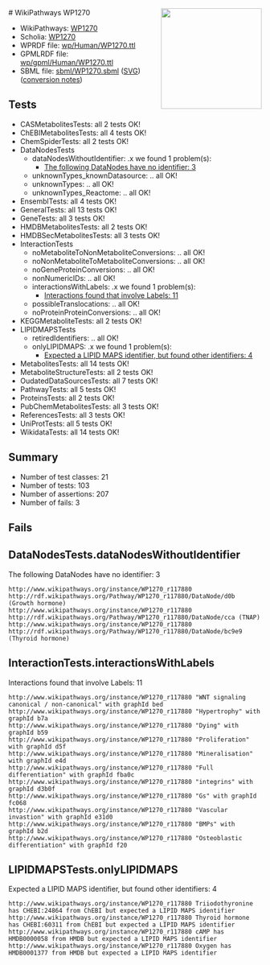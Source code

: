 <img style="float: right; width: 200px" src="../logo.png" />
# WikiPathways WP1270

* WikiPathways: [WP1270](https://identifiers.org/wikipathways:WP1270)
* Scholia: [WP1270](https://scholia.toolforge.org/wikipathways/WP1270)
* WPRDF file: [wp/Human/WP1270.ttl](../wp/Human/WP1270.ttl)
* GPMLRDF file: [wp/gpml/Human/WP1270.ttl](../wp/gpml/Human/WP1270.ttl)
* SBML file: [sbml/WP1270.sbml](../sbml/WP1270.sbml) ([SVG](../sbml/WP1270.svg)) ([conversion notes](../sbml/WP1270.txt))

## Tests
* CASMetabolitesTests: all 2 tests OK!
* ChEBIMetabolitesTests: all 4 tests OK!
* ChemSpiderTests: all 2 tests OK!
* DataNodesTests
    * dataNodesWithoutIdentifier: .x we found 1 problem(s):
        * [The following DataNodes have no identifier: 3](#d2d32fa2)
    * unknownTypes_knownDatasource: .. all OK!
    * unknownTypes: .. all OK!
    * unknownTypes_Reactome: .. all OK!
* EnsemblTests: all 4 tests OK!
* GeneralTests: all 13 tests OK!
* GeneTests: all 3 tests OK!
* HMDBMetabolitesTests: all 2 tests OK!
* HMDBSecMetabolitesTests: all 3 tests OK!
* InteractionTests
    * noMetaboliteToNonMetaboliteConversions: .. all OK!
    * noNonMetaboliteToMetaboliteConversions: .. all OK!
    * noGeneProteinConversions: .. all OK!
    * nonNumericIDs: .. all OK!
    * interactionsWithLabels: .x we found 1 problem(s):
        * [Interactions found that involve Labels: 11](#fe97a8b9)
    * possibleTranslocations: .. all OK!
    * noProteinProteinConversions: .. all OK!
* KEGGMetaboliteTests: all 2 tests OK!
* LIPIDMAPSTests
    * retiredIdentifiers: .. all OK!
    * onlyLIPIDMAPS: .x we found 1 problem(s):
        * [Expected a LIPID MAPS identifier, but found other identifiers: 4](#48cc60bb)
* MetabolitesTests: all 14 tests OK!
* MetaboliteStructureTests: all 2 tests OK!
* OudatedDataSourcesTests: all 7 tests OK!
* PathwayTests: all 5 tests OK!
* ProteinsTests: all 2 tests OK!
* PubChemMetabolitesTests: all 3 tests OK!
* ReferencesTests: all 3 tests OK!
* UniProtTests: all 5 tests OK!
* WikidataTests: all 14 tests OK!


## Summary

* Number of test classes: 21
* Number of tests: 103
* Number of assertions: 207
* Number of fails: 3

## Fails

<a name="d2d32fa2" />

## DataNodesTests.dataNodesWithoutIdentifier

The following DataNodes have no identifier: 3
```
http://www.wikipathways.org/instance/WP1270_r117880 http://rdf.wikipathways.org/Pathway/WP1270_r117880/DataNode/d0b (Growth hormone)
http://www.wikipathways.org/instance/WP1270_r117880 http://rdf.wikipathways.org/Pathway/WP1270_r117880/DataNode/cca (TNAP)
http://www.wikipathways.org/instance/WP1270_r117880 http://rdf.wikipathways.org/Pathway/WP1270_r117880/DataNode/bc9e9 (Thyroid hormone)
```

<a name="fe97a8b9" />

## InteractionTests.interactionsWithLabels

Interactions found that involve Labels: 11
```
http://www.wikipathways.org/instance/WP1270_r117880 "WNT signaling
canonical / non-canonical" with graphId bed
http://www.wikipathways.org/instance/WP1270_r117880 "Hypertrophy" with graphId b7a
http://www.wikipathways.org/instance/WP1270_r117880 "Dying" with graphId b59
http://www.wikipathways.org/instance/WP1270_r117880 "Proliferation" with graphId d5f
http://www.wikipathways.org/instance/WP1270_r117880 "Mineralisation" with graphId e4d
http://www.wikipathways.org/instance/WP1270_r117880 "Full differentiation" with graphId fba0c
http://www.wikipathways.org/instance/WP1270_r117880 "integrins" with graphId d3b0f
http://www.wikipathways.org/instance/WP1270_r117880 "Gs" with graphId fc068
http://www.wikipathways.org/instance/WP1270_r117880 "Vascular invastion" with graphId e31d0
http://www.wikipathways.org/instance/WP1270_r117880 "BMPs" with graphId b2d
http://www.wikipathways.org/instance/WP1270_r117880 "Osteoblastic
differentiation" with graphId f20
```

<a name="48cc60bb" />

## LIPIDMAPSTests.onlyLIPIDMAPS

Expected a LIPID MAPS identifier, but found other identifiers: 4
```
http://www.wikipathways.org/instance/WP1270_r117880 Triiodothyronine has CHEBI:24864 from ChEBI but expected a LIPID MAPS identifier
http://www.wikipathways.org/instance/WP1270_r117880 Thyroid hormone has CHEBI:60311 from ChEBI but expected a LIPID MAPS identifier
http://www.wikipathways.org/instance/WP1270_r117880 cAMP has HMDB0000058 from HMDB but expected a LIPID MAPS identifier
http://www.wikipathways.org/instance/WP1270_r117880 Oxygen has HMDB0001377 from HMDB but expected a LIPID MAPS identifier
```

